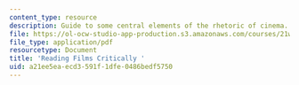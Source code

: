 ```yaml
---
content_type: resource
description: Guide to some central elements of the rhetoric of cinema.
file: https://ol-ocw-studio-app-production.s3.amazonaws.com/courses/21w-730-1-expository-writing-exploring-social-and-ethical-issues-through-film-and-print-fall-2002/a21ee5eaecd3591f1dfe0486bedf5750_film.pdf
file_type: application/pdf
resourcetype: Document
title: 'Reading Films Critically '
uid: a21ee5ea-ecd3-591f-1dfe-0486bedf5750
---
```

